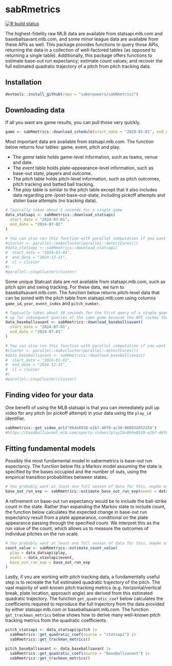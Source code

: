 # sabRmetrics

[<img
src="https://github.com/saberpowers/sabRmetrics/workflows/R-CMD-check/badge.svg"
target="_blank" alt="R build status" />](https://github.com/saberpowers/sabRmetrics/actions)

The highest-fidelity raw MLB data are available from statsapi.mlb.com and baseballsavant.mlb.com, and some minor league data are available from these APIs as well. This package provides functions to query those APIs, returning the data in a collection of well-factored tables (as opposed to returning a single table). Additionally, this package offers functions to estimate base-out run expectancy; estimate count values; and recover the full estimated quadratic trajectory of a pitch from pitch tracking data.

## Installation

```R
devtools::install_github(repo = "saberpowers/sabRmetrics")
```

## Downloading data

If all you want are game results, you can pull those very quickly.

```R
game <- sabRmetrics::download_schedule(start_date = "2024-01-01", end_date = "2024-12-31")
```

Most important data are available from statsapi.mlb.com. The function below returns four tables: game, event, pitch and play.
- The *game* table holds game-level information, such as teams, venue and date.
- The *event* table holds plate-appearance-level information, such as base-out state, players and outcome.
- The *pitch* table holds pitch-level information, such as pitch outcomes, pitch tracking and batted ball tracking.
- The *play* table is similar to the pitch table except that it also includes data regarding pre-/post-base-out-state, including pickoff attempts and stolen base attempts (no tracking data).

```R
# Typically takes about 5 seconds for a single game
data_statsapi <- sabRmetrics::download_statsapi(
  start_date = "2024-07-01",
  end_date = "2024-07-01"
)

# You can also run this function with parallel computation if you want to download more games
#cluster <- parallel::makeCluster(parallel::detectCores())
#data_statsapi <- sabRmetrics::download_statsapi(
#  start_date = "2024-01-01",
#  end_date = "2024-12-31",
#  cl = cluster
#)
#parallel::stopCluster(cluster)
```

Some unique Statcast data are not available from statsapi.mlb.com, such as pitch spin and swing tracking. For these data, we turn to baseballsavant.mlb.com. The function below returns pitch-level data that can be joined with the pitch table from statsapi.mlb.com using columns `game_id`, `year`, `event_index` and `pitch_number`.

```R
# Typically takes about 30 seconds for the first query of a single game but drastically speeds
# up for subsequent queries of the same game because the API caches the results of the query
data_baseballsavant <- sabRmetrics::download_baseballsavant(
  start_date = "2024-07-01",
  end_date = "2024-07-01"
)

# You can also run this function with parallel computation if you want to download more games
#cluster <- parallel::makeCluster(parallel::detectCores())
#data_baseballsavant <- sabRmetrics::download_baseballsavant(
#  start_date = "2024-01-01",
#  end_date = "2024-12-31",
#  cl = cluster
#)
#parallel::stopCluster(cluster)
```

## Finding video for your data

One benefit of using the MLB statsapi is that you can immediately pull up video for any pitch (or pickoff attempt) in your data using the `play_id` identifier.
```R
sabRmetrics::get_video_url("064e8918-e2b7-40f0-ac39-968932652154")
#https://baseballsavant.mlb.com/sporty-videos?playId=064e8918-e2b7-40f0-ac39-968932652154
```

## Fitting fundamental models

Possibly the most fundamental model in sabermetrics is base-out run expectancy. The function below fits a Markov model assuming the state is specified by the bases occupied and the number of outs, using the empirical transition probabilities between states.

```R
# You probably want at least one full season of data for this, maybe as many as three seasons
base_out_run_exp <- sabRmetrics::estimate_base_out_run_exp(event = data_statsapi$event)
```

A refinement on base-out run expectancy would be to include the ball-strike count in the state. Rather than expanding the Markov state to include count, the function below calculates the expected change in base-out run expectancy result from a plate appearance, conditional on the plate appearance passing through the specified count. We interpret this as the run value of the count, which allows us to measure the outcomes of individual pitches on the run scale.

```R
# You probably want at least one full season of data for this, maybe as many as three seasons
count_value <- sabRmetrics::estimate_count_value(
  play = data_datsapi$play,
  event = data_stastapi$event,
  base_out_run_exp = base_out_run_exp
)
```

Lastly, if you are working with pitch tracking data, a fundamentally useful step is to recreate the full estimated quadratic trajectory of the pitch. The vast majority of well-known pitch tracking metrics (e.g. horizontal/vertical break, plate location, approach angle) are derived from this estimated quadratic trajectory. The function `get_quadratic_coef` below calculates the coefficients required to reproduce the full trajectory from the data provided by either statsapi.mlb.com or baseballsavant.mlb.com. The function `get_trackman_metrics` below shows how to derive many well-known pitch tracking metrics from the quadratic coefficients.

```R
pitch_statsapi <- data_statsapi$pitch |>
  sabRmetrics::get_quadratic_coef(source = "statsapi") |>
  sabRmetrics::get_trackman_metrics()

pitch_baseballsavant <- data_baseballsavant |>
  sabRmetrics::get_quadratic_coef(source = "baseballsavant") |>
  sabRmetrics::get_trackman_metrics()
```
